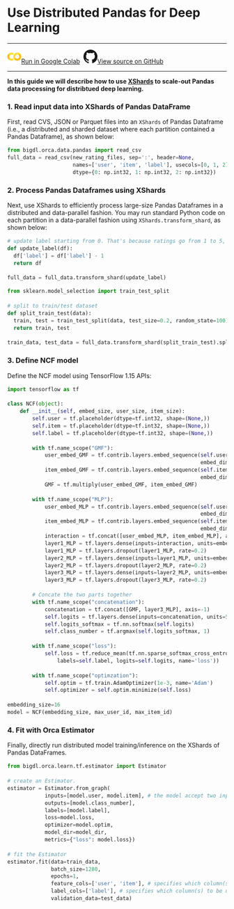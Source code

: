# Use Distributed Pandas for Deep Learning

---

![](../../../image/colab_logo_32px.png)[Run in Google Colab](https://colab.research.google.com/github/intel-analytics/BigDL/blob/branch-2.0/python/orca/colab-notebook/quickstart/ncf_xshards_pandas.ipynb) &nbsp;![](../../../image/GitHub-Mark-32px.png)[View source on GitHub](https://github.com/intel-analytics/BigDL/blob/branch-2.0/python/orca/colab-notebook/quickstart/ncf_xshards_pandas.ipynb)

---

**In this guide we will describe how to use [XShards](../Orca/Overview/data-parallel-processing.md) to scale-out Pandas data processing for distribtued deep learning.** 

### **1. Read input data into XShards of Pandas DataFrame**

First, read CVS, JSON or Parquet files into an `XShards` of Pandas Dataframe (i.e., a distributed and sharded dataset where each partition contained a Pandas Dataframe), as shown below:

```python
from bigdl.orca.data.pandas import read_csv
full_data = read_csv(new_rating_files, sep=':', header=None,
                     names=['user', 'item', 'label'], usecols=[0, 1, 2],
                     dtype={0: np.int32, 1: np.int32, 2: np.int32})
```

### **2. Process Pandas Dataframes using XShards**

Next, use XShards to efficiently process large-size Pandas Dataframes in a distributed and data-parallel fashion. You may run standard Python code on each partition in a data-parallel fashion using `XShards.transform_shard`, as shown below:

```python
# update label starting from 0. That's because ratings go from 1 to 5, while the matrix columns go from 0 to 4
def update_label(df):
  df['label'] = df['label'] - 1
  return df

full_data = full_data.transform_shard(update_label)
```

```python
from sklearn.model_selection import train_test_split

# split to train/test dataset
def split_train_test(data):
  train, test = train_test_split(data, test_size=0.2, random_state=100)
  return train, test

train_data, test_data = full_data.transform_shard(split_train_test).split()
```

### **3. Define NCF model**

Define the NCF model using TensorFlow 1.15 APIs:

```python
import tensorflow as tf

class NCF(object):
    def __init__(self, embed_size, user_size, item_size):
        self.user = tf.placeholder(dtype=tf.int32, shape=(None,))
        self.item = tf.placeholder(dtype=tf.int32, shape=(None,))
        self.label = tf.placeholder(dtype=tf.int32, shape=(None,))
        
        with tf.name_scope("GMF"):
            user_embed_GMF = tf.contrib.layers.embed_sequence(self.user, vocab_size=user_size + 1,
                                                              embed_dim=embed_size)
            item_embed_GMF = tf.contrib.layers.embed_sequence(self.item, vocab_size=item_size + 1,
                                                              embed_dim=embed_size)
            GMF = tf.multiply(user_embed_GMF, item_embed_GMF)

        with tf.name_scope("MLP"):
            user_embed_MLP = tf.contrib.layers.embed_sequence(self.user, vocab_size=user_size + 1,
                                                              embed_dim=embed_size)
            item_embed_MLP = tf.contrib.layers.embed_sequence(self.item, vocab_size=item_size + 1,
                                                              embed_dim=embed_size)
            interaction = tf.concat([user_embed_MLP, item_embed_MLP], axis=-1)
            layer1_MLP = tf.layers.dense(inputs=interaction, units=embed_size * 2)
            layer1_MLP = tf.layers.dropout(layer1_MLP, rate=0.2)
            layer2_MLP = tf.layers.dense(inputs=layer1_MLP, units=embed_size)
            layer2_MLP = tf.layers.dropout(layer2_MLP, rate=0.2)
            layer3_MLP = tf.layers.dense(inputs=layer2_MLP, units=embed_size // 2)
            layer3_MLP = tf.layers.dropout(layer3_MLP, rate=0.2)

        # Concate the two parts together
        with tf.name_scope("concatenation"):
            concatenation = tf.concat([GMF, layer3_MLP], axis=-1)
            self.logits = tf.layers.dense(inputs=concatenation, units=5)
            self.logits_softmax = tf.nn.softmax(self.logits)
            self.class_number = tf.argmax(self.logits_softmax, 1)

        with tf.name_scope("loss"):
            self.loss = tf.reduce_mean(tf.nn.sparse_softmax_cross_entropy_with_logits(
                labels=self.label, logits=self.logits, name='loss'))

        with tf.name_scope("optimzation"):
            self.optim = tf.train.AdamOptimizer(1e-3, name='Adam')
            self.optimizer = self.optim.minimize(self.loss)

embedding_size=16
model = NCF(embedding_size, max_user_id, max_item_id)
```
### **4. Fit with Orca Estimator**

Finally, directly run distributed model training/inference on the XShards of Pandas DataFrames.

```python
from bigdl.orca.learn.tf.estimator import Estimator

# create an Estimator.
estimator = Estimator.from_graph(
            inputs=[model.user, model.item], # the model accept two inputs and one label
            outputs=[model.class_number],
            labels=[model.label],
            loss=model.loss,
            optimizer=model.optim,
            model_dir=model_dir,
            metrics={"loss": model.loss})

# fit the Estimator
estimator.fit(data=train_data,
              batch_size=1280,
              epochs=1,
              feature_cols=['user', 'item'], # specifies which column(s) to be used as inputs
              label_cols=['label'], # specifies which column(s) to be used as labels
              validation_data=test_data)
```
